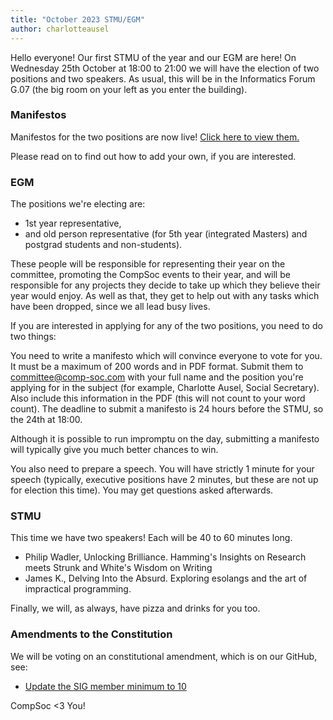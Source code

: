 ```yaml
---
title: "October 2023 STMU/EGM"
author: charlotteausel
---
```


Hello everyone! Our first STMU of the year and our EGM are here! On Wednesday 25th October at 18:00 to 21:00 we will have the election of two positions and two speakers. As usual, this will be in the Informatics Forum G.07 (the big room on your left as you enter the building).

### Manifestos

Manifestos for the two positions are now live! [Click here to view them.](https://comp-soc.com/blog/2023/10/18/egm-2023-manifestos.html)

Please read on to find out how to add your own, if you are interested.

### EGM

The positions we're electing are:

- 1st year representative,
- and old person representative (for 5th year (integrated Masters) and postgrad students and non-students).

These people will be responsible for representing their year on the committee, promoting the CompSoc events to their year, and will be responsible for any projects they decide to take up which they believe their year would enjoy. As well as that, they get to help out with any tasks which have been dropped, since we all lead busy lives.

If you are interested in applying for any of the two positions, you need to do two things:

You need to write a manifesto which will convince everyone to vote for you. It must be a maximum of 200 words and in PDF format. Submit them to committee@comp-soc.com with your full name and the position you're applying for in the subject (for example, Charlotte Ausel, Social Secretary). Also include this information in the PDF (this will not count to your word count). The deadline to submit a manifesto is 24 hours before the STMU, so the 24th at 18:00.

Although it is possible to run impromptu on the day, submitting a manifesto will typically give you much better chances to win.

You also need to prepare a speech. You will have strictly 1 minute for your speech (typically, executive positions have 2 minutes, but these are not up for election this time). You may get questions asked afterwards.

### STMU

This time we have two speakers! Each will be 40 to 60 minutes long.

- Philip Wadler, Unlocking Brilliance. Hamming's Insights on Research meets Strunk and White's Wisdom on Writing
- James K., Delving Into the Absurd. Exploring esolangs and the art of impractical programming.

Finally, we will, as always, have pizza and drinks for you too.

### Amendments to the Constitution

We will be voting on an constitutional amendment, which is on our GitHub, see:

- [Update the SIG member minimum to 10](https://github.com/compsoc-edinburgh/constitution/pull/40)

CompSoc <3 You!
